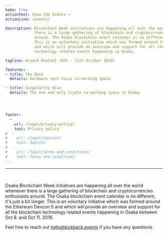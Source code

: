 ```yaml
---
home: true
actionText: View the Events →
actionLink: /events/

description: Blockchain Week initiatives are happening all over the world whenever
             there is a large gathering of blockchain and cryptocurrencies enthusiasts
             around. The Osaka blockchain event calendar is no different, it's just a bit longer.
             This is an voluntary initiative which was formed around the Ethereum Devcon 5
             and which will provide an overview and support for all the blockchain
             technology related events happening in Osaka.

tagline: Around DevCon5 (8th - 11th October 2019)

features:
- title: The Deck
  details: Hardware tech focus co-working space

- title: Singularity Hive
  details: The one and only Crypto co-working space in Osaka




footer:
  -
    url: /legal/privacy-policy/
    text: Privacy policy
#  -
#    url: /legal/imprint/
#    text: Imprint
#  -
#    url: /legal/terms-and-conditions/
#    text: Terms and conditions
---
```


<hr /><br />

Osaka Blockchain Week initiatives are happening all over the world whenever
there is a large gathering of blockchain and cryptocurrencies enthusiasts
around. The Osaka blockchain event calendar is no different, it's just a bit longer.
This is an voluntary initiative which was formed around the Ethereum Devcon 5
and which will provide an overview and support for all the blockchain
technology related events happening in Osaka between Oct 8. and Oct 11. 2018.

Feel free to reach out hello@kickback.events if you have any questions.
<br />
